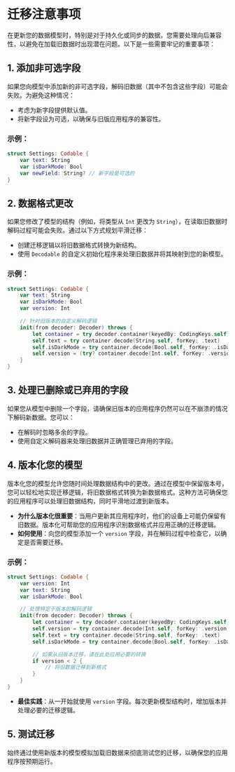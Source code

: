# 迁移注意事项

在更新您的数据模型时，特别是对于持久化或同步的数据，您需要处理向后兼容性，以避免在加载旧数据时出现潜在问题。以下是一些需要牢记的重要事项：

## 1. 添加非可选字段
如果您向模型中添加新的非可选字段，解码旧数据（其中不包含这些字段）可能会失败。为避免这种情况：
- 考虑为新字段提供默认值。
- 将新字段设为可选，以确保与旧版应用程序的兼容性。

### 示例：
```swift
struct Settings: Codable {
    var text: String
    var isDarkMode: Bool
    var newField: String? // 新字段是可选的
}
```

## 2. 数据格式更改
如果您修改了模型的结构（例如，将类型从 `Int` 更改为 `String`），在读取旧数据时解码过程可能会失败。通过以下方式规划平滑迁移：
- 创建迁移逻辑以将旧数据格式转换为新结构。
- 使用 `Decodable` 的自定义初始化程序来处理旧数据并将其映射到您的新模型。

### 示例：
```swift
struct Settings: Codable {
    var text: String
    var isDarkMode: Bool
    var version: Int

    // 针对旧版本的自定义解码逻辑
    init(from decoder: Decoder) throws {
        let container = try decoder.container(keyedBy: CodingKeys.self)
        self.text = try container.decode(String.self, forKey: .text)
        self.isDarkMode = try container.decode(Bool.self, forKey: .isDarkMode)
        self.version = (try? container.decode(Int.self, forKey: .version)) ?? 1 // 旧数据的默认值
    }
}
```

## 3. 处理已删除或已弃用的字段
如果您从模型中删除一个字段，请确保旧版本的应用程序仍然可以在不崩溃的情况下解码新数据。您可以：
- 在解码时忽略多余的字段。
- 使用自定义解码器来处理旧数据并正确管理已弃用的字段。

## 4. 版本化您的模型

版本化您的模型允许您随时间处理数据结构中的更改。通过在模型中保留版本号，您可以轻松地实现迁移逻辑，将旧数据格式转换为新数据格式。这种方法可确保您的应用程序可以处理旧数据结构，同时平滑地过渡到新版本。

- **为什么版本化很重要**：当用户更新其应用程序时，他们的设备上可能仍保留有旧数据。版本化可帮助您的应用程序识别数据格式并应用正确的迁移逻辑。
- **如何使用**：向您的模型添加一个 `version` 字段，并在解码过程中检查它，以确定是否需要迁移。

### 示例：
```swift
struct Settings: Codable {
    var version: Int
    var text: String
    var isDarkMode: Bool

    // 处理特定于版本的解码逻辑
    init(from decoder: Decoder) throws {
        let container = try decoder.container(keyedBy: CodingKeys.self)
        self.version = try container.decode(Int.self, forKey: .version)
        self.text = try container.decode(String.self, forKey: .text)
        self.isDarkMode = try container.decode(Bool.self, forKey: .isDarkMode)

        // 如果从旧版本迁移，请在此处应用必要的转换
        if version < 2 {
            // 将旧数据迁移到新格式
        }
    }
}
```

- **最佳实践**：从一开始就使用 `version` 字段。每次更新模型结构时，增加版本并处理必要的迁移逻辑。

## 5. 测试迁移
始终通过使用新版本的模型模拟加载旧数据来彻底测试您的迁移，以确保您的应用程序按预期运行。
